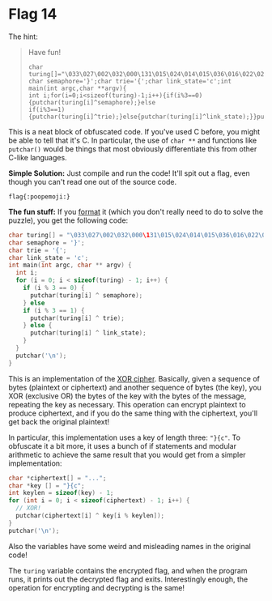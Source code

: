 Flag 14
=======

The hint:

> Have fun!
>
> ```
> char turing[]="\033\027\002\032\000\131\015\024\014\015\036\016\022\021\012\107\006";
> char semaphore='}';char trie='{';char link_state='c';int main(int argc,char **argv){
> int i;for(i=0;i<sizeof(turing)-1;i++){if(i%3==0){putchar(turing[i]^semaphore);}else
> if(i%3==1){putchar(turing[i]^trie);}else{putchar(turing[i]^link_state);}}putchar('\n');}
> ```

This is a neat block of obfuscated code. If you've used C before, you might be
able to tell that it's C. In particular, the use of `char **` and functions like
`putchar()` would be things that most obviously differentiate this from other
C-like languages.

**Simple Solution:** Just compile and run the code! It'll spit out a flag, even
though you can't read one out of the source code.

```
flag{:poopemoji:}
```

**The fun stuff:** If you [format][] it (which you don't really need to do to
solve the puzzle), you get the following code:

```c
char turing[] = "\033\027\002\032\000\131\015\024\014\015\036\016\022\021\012\107\006";
char semaphore = '}';
char trie = '{';
char link_state = 'c';
int main(int argc, char ** argv) {
  int i;
  for (i = 0; i < sizeof(turing) - 1; i++) {
    if (i % 3 == 0) {
      putchar(turing[i] ^ semaphore);
    } else
    if (i % 3 == 1) {
      putchar(turing[i] ^ trie);
    } else {
      putchar(turing[i] ^ link_state);
    }
  }
  putchar('\n');
}
```

This is an implementation of the [XOR cipher][]. Basically, given a sequence of
bytes (plaintext or ciphertext) and another sequence of bytes (the key), you XOR
(exclusive OR) the bytes of the key with the bytes of the message, repeating the
key as necessary. This operation can encrypt plaintext to produce ciphertext,
and if you do the same thing with the ciphertext, you'll get back the original
plaintext!

In particular, this implementation uses a key of length three: `"}{c"`. To
obfuscate it a bit more, it uses a bunch of if statements and modular arithmetic
to achieve the same result that you would get from a simpler implementation:

```c
char *ciphertext[] = "...";
char *key [] = "}{c";
int keylen = sizeof(key) - 1;
for (int i = 0; i < sizeof(ciphertext) - 1; i++) {
  // XOR!
  putchar(ciphertext[i] ^ key[i % keylen]);
}
putchar('\n');
```

Also the variables have some weird and misleading names in the original code!

The `turing` variable contains the encrypted flag, and when the program runs, it
prints out the decrypted flag and exits. Interestingly enough, the operation for
encrypting and decrypting is the same!

[format]: http://codebeautify.org/c-formatter-beautifier
[XOR cipher]: https://en.wikipedia.org/wiki/XOR_cipher
